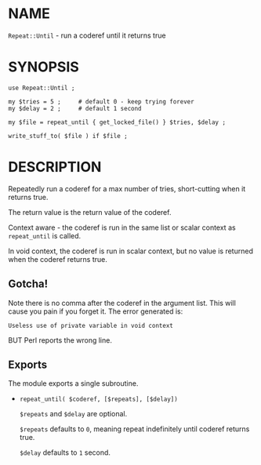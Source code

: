 # NAME

`Repeat::Until` - run a coderef until it returns true

# SYNOPSIS

    use Repeat::Until ;

    my $tries = 5 ;     # default 0 - keep trying forever
    my $delay = 2 ;     # default 1 second

    my $file = repeat_until { get_locked_file() } $tries, $delay ;

    write_stuff_to( $file ) if $file ;

# DESCRIPTION

Repeatedly run a coderef for a max number of tries, short-cutting when it returns true.

The return value is the return value of the coderef.

Context aware - the coderef is run in the same list or scalar context as `repeat_until` is called.

In void context, the coderef is run in scalar context, but no value is returned when the coderef returns true.

## Gotcha!

Note there is no comma after the coderef in the argument list. This will cause you pain if you forget it.
The error generated is:

    Useless use of private variable in void context

BUT Perl reports the wrong line.

## Exports

The module exports a single subroutine.

- `repeat_until( $coderef, [$repeats], [$delay])`

    `$repeats` and `$delay` are optional.

    `$repeats` defaults to `0`, meaning repeat indefinitely until coderef returns true.

    `$delay` defaults to `1` second.
